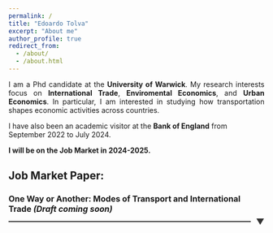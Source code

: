 ```yaml
---
permalink: /
title: "Edoardo Tolva"
excerpt: "About me"
author_profile: true
redirect_from: 
  - /about/
  - /about.html
---
```


<div style="text-align: justify;">
I am a Phd candidate at the <b>University of Warwick</b>. My research interests focus on <b>International Trade</b>, <b>Enviromental Economics</b>, and <b>Urban Economics</b>. In particular, I am interested in studying how transportation shapes economic activities across countries. 
</div>

I have also been an academic visitor at the <b>Bank of England</b> from September 2022 to July 2024.  

<b> I will be on the Job Market in 2024-2025. </b> 

## <b>Job Market Paper:</b>
<h3 class="expandable-header">
    <span class="header-text"> One Way or Another: Modes of Transport and International Trade <i>(Draft coming soon)</i></span>
    <span class="line-container">
        <span class="line"></span>
        <span class="arrow">&#x25BC;</span>
    </span>
</h3>
<div style="text-align: justify;" class="expandable-section">
The transportation sector is the backbone of international trade and has faced multiple disruptions
in recent years. I study the substitutability of different transport modes (such as
air and ocean shipping) and how mode-specific trade cost shocks affect international trade
flows. First, I use the closure of Ukrainian-Russian airspace as an exogenous increase
in air transport costs to provide novel estimates of the elasticity of substitution between
transport modes. Second, to quantify the importance of this new margin of adjustment in
equilibrium, I build a Ricardian model of international trade with multiple transport modes.
Higher trade costs on a particular route are endogenously mitigated by a switch to relatively
cheaper transport modes, thereby reducing the impact of the shock. I also introduce congestion
forces that limit the ability to substitute. Finally, I apply this framework to evaluate
the consequences of three distinct transport cost shocks: the closure of Ukrainian-Russian
airspace, the closure of the Suez Canal, and a policy aimed at reducing the carbon footprint
of ocean shipping, effectively increasing maritime transport costs. I find that transport
mode substitution plays a significant role in mitigating welfare losses arising from increased
transport costs. However, the study also highlights potential negative implications for the
carbon footprint of international trade. Relative to a no-substitution scenario, higher maritime
transport costs lead to a six percent increase in carbon emissions due to substitution
toward more carbon-intensive air transport.
</div>

<style>
    .expandable-header {
    display: flex;
    flex-direction: column;
    cursor: pointer;
    margin-bottom: 10px;
    #padding-left: 10px; /*eliminate indent to the left*/
    transition: color 0.3s ease;
}

.header-text {
    font-size: 16px;
    color: $dark-gray; /* Adjust this color to match your site's text color */
    margin-bottom: 5px;
}

.line-container {
    display: flex;
    align-items: center;
    justify-content: space-between;
    width: 100%;
}

.line {
    flex-grow: 1;
    height: 2px;
    background-color: #333; /* Adjust color as needed */
    margin-right: 10px;
}

.arrow {
    font-size: 16px;
    color:#333; /* Adjust color as needed */
    transition: transform 0.3s ease;
}

.expandable-header:hover .arrow {
    color: #0056b3;
}

.expandable-section {
    display: none;
    margin-top: 10px;
    padding: 10px;
    background-color: #fef8f8;
  font-size: 12px;
    # border-left: 4px solid #007BFF;
    transition: max-height 0.3s ease;
    overflow: hidden;
}

.expandable-section.show {
    display: block;
}

.expandable-header.show .arrow {
    transform: rotate(180deg);
}
</style>

<script>
    document.addEventListener("DOMContentLoaded", function() {
        var headers = document.querySelectorAll('.expandable-header');
        headers.forEach(function(header) {
            header.addEventListener('click', function() {
                var section = header.nextElementSibling;
                var arrow = header.querySelector('.arrow');
                if (section.classList.contains('show')) {
                    section.classList.remove('show');
                    header.classList.remove('show');
                } else {
                    section.classList.add('show');
                    header.classList.add('show');
                }
            });
        });
    });
</script>






